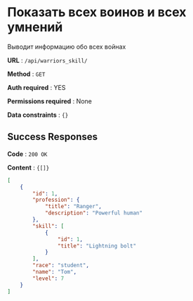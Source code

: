 # Показать всех воинов и всех умнений

Выводит информацию обо всех войнах

**URL** : `/api/warriors_skill/`

**Method** : `GET`

**Auth required** : YES

**Permissions required** : None

**Data constraints** : `{}`

## Success Responses

**Code** : `200 OK`

**Content** : `{[]}`

```json
[
    {
        "id": 1,
        "profession": {
            "title": "Ranger",
            "description": "Powerful human"
        },
        "skill": [
            {
                "id": 1,
                "title": "Lightning bolt"
            }
        ],
        "race": "student",
        "name": "Tom",
        "level": 7
    }
]
```
